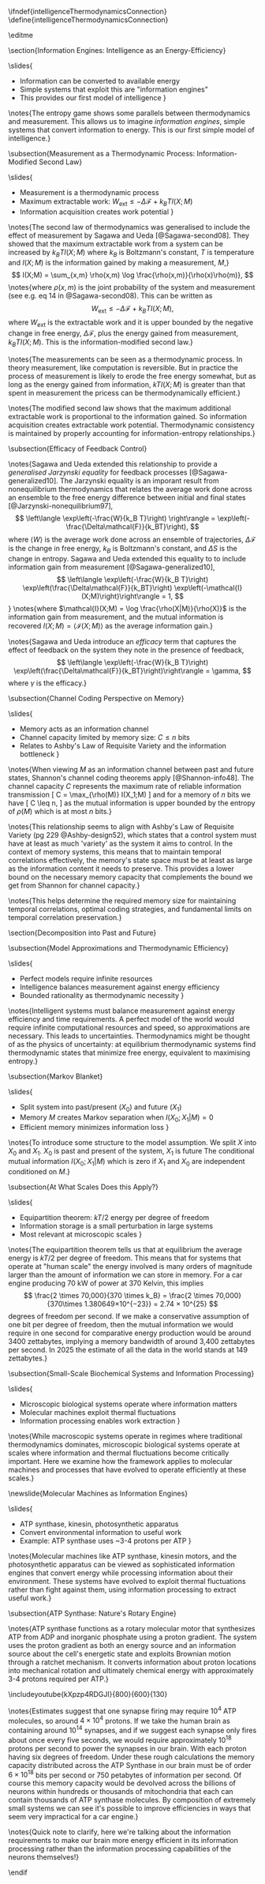 \ifndef{intelligenceThermodynamicsConnection}
\define{intelligenceThermodynamicsConnection}

\editme

\section{Information Engines: Intelligence as an Energy-Efficiency}

\slides{
* Information can be converted to available energy
* Simple systems that exploit this are "information engines"
* This provides our first model of intelligence
}

\notes{The entropy game shows some parallels between thermodynamics and measurement. This allows us to imagine *information engines*, simple systems that convert information to energy. This is our first simple model of intelligence.}

\subsection{Measurement as a Thermodynamic Process: Information-Modified Second Law}

\slides{
* Measurement is a thermodynamic process
* Maximum extractable work: $W_\text{ext} \leq -\Delta\mathcal{F} + k_BTI(X;M)$
* Information acquisition creates work potential
}

\notes{The second law of thermodynamics was generalised to include the effect of measurement by Sagawa and Ueda [@Sagawa-second08]. They showed that the maximum extractable work from a system can be increased by $k_BTI(X;M)$ where $k_B$ is Boltzmann's constant, $T$ is temperature and $I(X;M)$ is the information gained by making a measurement, $M$,}
$$
I(X;M) = \sum_{x,m} \rho(x,m) \log \frac{\rho(x,m)}{\rho(x)\rho(m)},
$$
\notes{where $\rho(x,m)$ is the joint probability of the system and measurement (see e.g. eq 14 in @Sagawa-second08). This can be written as
$$
W_\text{ext} \leq  - \Delta\mathcal{F} + k_BTI(X;M),
$$
where $W_\text{ext}$ is the extractable work and it is upper bounded by the negative change in free energy, $\Delta \mathcal{F}$, plus the energy gained from measurement, $k_BTI(X;M)$. This is the information-modified second law.}

\notes{The measurements can be seen as a thermodynamic process. In theory measurement, like computation is reversible. But in practice the process of measurement is likely to erode the free energy somewhat, but as long as the energy gained from information, $kTI(X;M)$ is greater than that spent in measurement the pricess can be thermodynamically efficient.}

\notes{The modified second law shows that the maximum additional extractable work is proportional to the information gained. So information acquisition creates extractable work potential. Thermodynamic consistency is maintained by properly accounting for information-entropy relationships.}

\subsection{Efficacy of Feedback Control}

\notes{Sagawa and Ueda extended this relationship to provide a *generalised Jarzynski equality* for feedback processes [@Sagawa-generalized10]. The Jarzynski equality is an imporant result from nonequilibrium thermodynamics that relates the average work done across an ensemble to the free energy difference between initial and final states [@Jarzynski-nonequilibrium97],
$$
\left\langle \exp\left(-\frac{W}{k_B T}\right) \right\rangle = \exp\left(-\frac{\Delta\mathcal{F}}{k_BT}\right),
$$
where $\langle W \rangle$ is the average work done across an ensemble of trajectories, $\Delta\mathcal{F}$ is the change in free energy, $k_B$ is Boltzmann's constant, and $\Delta S$ is the change in entropy. Sagawa and Ueda extended this equality to to include information gain from measurement [@Sagawa-generalized10],
$$
\left\langle \exp\left(-\frac{W}{k_B T}\right) \exp\left(\frac{\Delta\mathcal{F}}{k_BT}\right) \exp\left(-\mathcal{I}(X;M)\right)\right\rangle = 1,
$$}
\notes{where $\mathcal{I}(X;M) = \log \frac{\rho(X|M)}{\rho(X)}$ is the information gain from measurement, and the mutual information is recovered $I(X;M) = \left\langle \mathcal{I}(X;M) \right\rangle$ as the average information gain.}

\notes{Sagawa and Ueda introduce an *efficacy* term that captures the effect of feedback on the system they note in the presence of feedback,
$$
\left\langle \exp\left(-\frac{W}{k_B T}\right) \exp\left(\frac{\Delta\mathcal{F}}{k_BT}\right)\right\rangle = \gamma,
$$
where $\gamma$ is the efficacy.}

\subsection{Channel Coding Perspective on Memory}

\slides{
* Memory acts as an information channel
* Channel capacity limited by memory size: $C \leq n$ bits
* Relates to Ashby's Law of Requisite Variety and the information bottleneck
}

\notes{When viewing $M$ as an information channel between past and future states, Shannon's channel coding theorems apply [@Shannon-info48]. The channel capacity $C$ represents the maximum rate of reliable information transmission
\[
C = \max_{\rho(M)} I(X_1;M)
\]
and for a memory of $n$ bits we have
\[
C \leq n,
\]
as the mutual information is upper bounded by the entropy of $\rho(M)$ which is at most $n$ bits.}

\notes{This relationship seems to align with Ashby's Law of Requisite Variety (pg 229 @Ashby-design52), which states that a control system must have at least as much 'variety' as the system it aims to control. In the context of memory systems, this means that to maintain temporal correlations effectively, the memory's state space must be at least as large as the information content it needs to preserve. This provides a lower bound on the necessary memory capacity that complements the bound we get from Shannon for channel capacity.}

\notes{This helps determine the required memory size for maintaining temporal correlations, optimal coding strategies, and fundamental limits on temporal correlation preservation.}

\section{Decomposition into Past and Future}

\subsection{Model Approximations and Thermodynamic Efficiency}

\slides{
* Perfect models require infinite resources
* Intelligence balances measurement against energy efficiency
* Bounded rationality as thermodynamic necessity
}

\notes{Intelligent systems must balance measurement against energy efficiency and time requirements. A perfect model of the world would require infinite computational resources and speed, so  approximations are necessary. This leads to uncertainties. Thermodynamics might be thought of as the physics of uncertainty: at equilibrium thermodynamic systems find thermodynamic states that minimize free energy, equivalent to maximising entropy.}

\subsection{Markov Blanket}

\slides{
* Split system into past/present ($X_0$) and future ($X_1$)
* Memory $M$ creates Markov separation when $I(X_0;X_1|M) = 0$
* Efficient memory minimizes information loss
}

\notes{To introduce some structure to the model assumption. We split $X$ into $X_0$ and $X_1$. $X_0$ is past and present of the system, $X_1$ is future The conditional mutual information $I(X_0;X_1|M)$ which is zero if $X_1$ and $X_0$ are independent conditioned on $M$.}


\subsection{At What Scales Does this Apply?}

\slides{
* Equipartition theorem: $kT/2$ energy per degree of freedom
* Information storage is a small perturbation in large systems
* Most relevant at microscopic scales
}

\notes{The equipartition theorem tells us that at equilibrium the average energy is $kT/2$ per degree of freedom. This means that for systems that operate at "human scale" the energy involved is many orders of magnitude larger than the amount of information we can store in memory. For a car engine producing 70 kW of power at 370 Kelvin, this implies 
$$
\frac{2 \times 70,000}{370 \times k_B} = \frac{2 \times 70,000}{370\times 1.380649×10^{−23}} = 2.74 × 10^{25} 
$$
degrees of freedom per second. If we make a conservative assumption of one bit per degree of freedom, then the mutual information we would require in one second for comparative energy production would be around 3400 zettabytes, implying a memory bandwidth of around 3,400 zettabytes per second. In 2025 the estimate of all the data in the world stands at 149 zettabytes.}

\subsection{Small-Scale Biochemical Systems and Information Processing}

\slides{
* Microscopic biological systems operate where information matters
* Molecular machines exploit thermal fluctuations
* Information processing enables work extraction
}

\notes{While macroscopic systems operate in regimes where traditional thermodynamics dominates, microscopic biological systems operate at scales where information and thermal fluctuations become critically important. Here we examine how the framework applies to molecular machines and processes that have evolved to operate efficiently at these scales.}

\newslide{Molecular Machines as Information Engines}

\slides{
* ATP synthase, kinesin, photosynthetic apparatus
* Convert environmental information to useful work
* Example: ATP synthase uses ~3-4 protons per ATP
}

\notes{Molecular machines like ATP synthase, kinesin motors, and the photosynthetic apparatus can be viewed as sophisticated information engines that convert energy while processing information about their environment. These systems have evolved to exploit thermal fluctuations rather than fight against them, using information processing to extract useful work.}

\subsection{ATP Synthase: Nature's Rotary Engine}

\notes{ATP synthase functions as a rotary molecular motor that synthesizes ATP from ADP and inorganic phosphate using a proton gradient. The system uses the proton gradient as both an energy source and an information source about the cell's energetic state and exploits Brownian motion through a ratchet mechanism. It converts information about proton locations into mechanical rotation and ultimately chemical energy with approximately 3-4 protons required per ATP.}

\includeyoutube{kXpzp4RDGJI}{800}{600}{130}

\notes{Estimates suggest that one synapse firing may require $10^4$ ATP molecules, so around $4 \times 10^4$ protons. If we take the human brain as containing around $10^{14}$ synapses, and if we suggest each synapse only fires about once every five seconds, we would require approximately $10^{18}$ protons per second to power the synapses in our brain. With each proton having six degrees of freedom. Under these rough calculations the memory capacity distributed across the ATP Synthase in our brain must be of order $6 \times 10^{18}$ bits per second or 750 petabytes of information per second. Of course this memory capacity would be devolved across the billions of neurons within hundreds or thousands of mitochondria that each can contain thousands of ATP synthase molecules. By composition of extremely small systems we can see it's possible to improve efficiencies in ways that seem very impractical for a car engine.}

\notes{Quick note to clarify, here we're talking about the information requirements to make our brain more energy efficient in its information processing rather than the information processing capabilities of the neurons themselves!}

\endif 
